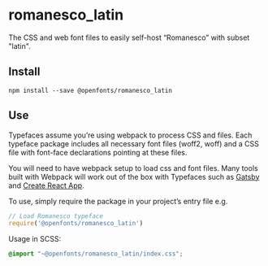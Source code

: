 
# romanesco_latin

The CSS and web font files to easily self-host “Romanesco” with subset "latin".

## Install

`npm install --save @openfonts/romanesco_latin`

## Use

Typefaces assume you’re using webpack to process CSS and files. Each typeface
package includes all necessary font files (woff2, woff) and a CSS file with
font-face declarations pointing at these files.

You will need to have webpack setup to load css and font files. Many tools built
with Webpack will work out of the box with Typefaces such as [Gatsby](https://github.com/gatsbyjs/gatsby)
and [Create React App](https://github.com/facebookincubator/create-react-app).

To use, simply require the package in your project’s entry file e.g.

```javascript
// Load Romanesco typeface
require('@openfonts/romanesco_latin')
```

Usage in SCSS:
```scss
@import "~@openfonts/romanesco_latin/index.css";
```
